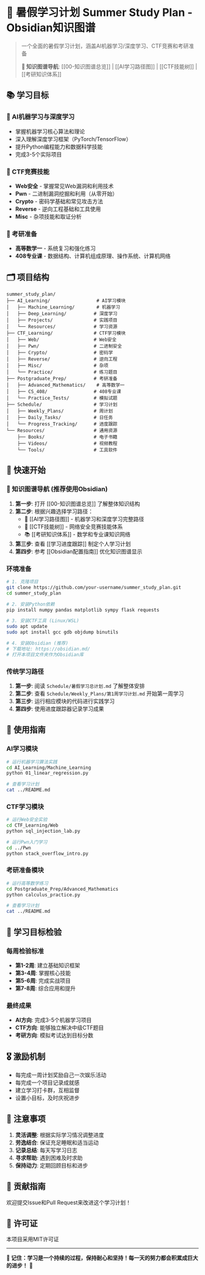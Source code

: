 # 🌟 暑假学习计划 Summer Study Plan - Obsidian知识图谱

> 一个全面的暑假学习计划，涵盖AI机器学习/深度学习、CTF竞赛和考研准备
>
> **🧠 知识图谱导航**: [[00-知识图谱总览]] | [[AI学习路径图]] | [[CTF技能树]] | [[考研知识体系]]

## 📚 学习目标

### 🤖 AI机器学习与深度学习
- 掌握机器学习核心算法和理论
- 深入理解深度学习框架（PyTorch/TensorFlow）
- 提升Python编程能力和数据科学技能
- 完成3-5个实际项目

### 🔐 CTF竞赛技能
- **Web安全** - 掌握常见Web漏洞和利用技术
- **Pwn** - 二进制漏洞挖掘和利用（从零开始）
- **Crypto** - 密码学基础和常见攻击方法
- **Reverse** - 逆向工程基础和工具使用
- **Misc** - 杂项技能和取证分析

### 📖 考研准备
- **高等数学一** - 系统复习和强化练习
- **408专业课** - 数据结构、计算机组成原理、操作系统、计算机网络

## 🗂️ 项目结构

```
summer_study_plan/
├── AI_Learning/                 # AI学习模块
│   ├── Machine_Learning/        # 机器学习
│   ├── Deep_Learning/          # 深度学习
│   ├── Projects/               # 实践项目
│   └── Resources/              # 学习资源
├── CTF_Learning/               # CTF学习模块
│   ├── Web/                    # Web安全
│   ├── Pwn/                    # 二进制安全
│   ├── Crypto/                 # 密码学
│   ├── Reverse/                # 逆向工程
│   ├── Misc/                   # 杂项
│   └── Practice/               # 练习题目
├── Postgraduate_Prep/          # 考研准备
│   ├── Advanced_Mathematics/    # 高等数学一
│   ├── CS_408/                 # 408专业课
│   └── Practice_Tests/         # 模拟试题
├── Schedule/                   # 学习计划
│   ├── Weekly_Plans/           # 周计划
│   ├── Daily_Tasks/            # 日任务
│   └── Progress_Tracking/      # 进度跟踪
└── Resources/                  # 通用资源
    ├── Books/                  # 电子书籍
    ├── Videos/                 # 视频教程
    └── Tools/                  # 工具软件
```

## 🚀 快速开始

### 🧠 知识图谱导航 (推荐使用Obsidian)
1. **第一步**: 打开 [[00-知识图谱总览]] 了解整体知识结构
2. **第二步**: 根据兴趣选择学习路径：
   - 🤖 [[AI学习路径图]] - 机器学习和深度学习完整路径
   - 🔐 [[CTF技能树]] - 网络安全竞赛技能体系
   - 📚 [[考研知识体系]] - 数学和专业课知识网络
3. **第三步**: 查看 [[学习进度跟踪]] 制定个人学习计划
4. **第四步**: 参考 [[Obsidian配置指南]] 优化知识图谱显示

### 环境准备
```bash
# 1. 克隆项目
git clone https://github.com/your-username/summer_study_plan.git
cd summer_study_plan

# 2. 安装Python依赖
pip install numpy pandas matplotlib sympy flask requests

# 3. 安装CTF工具 (Linux/WSL)
sudo apt update
sudo apt install gcc gdb objdump binutils

# 4. 安装Obsidian (推荐)
# 下载地址: https://obsidian.md/
# 打开本项目文件夹作为Obsidian库
```

### 传统学习路径
1. **第一步**: 阅读 `Schedule/暑假学习总计划.md` 了解整体安排
2. **第二步**: 查看 `Schedule/Weekly_Plans/第1周学习计划.md` 开始第一周学习
3. **第三步**: 运行相应模块的代码进行实践学习
4. **第四步**: 使用进度跟踪器记录学习成果

## 📖 使用指南

### AI学习模块
```bash
# 运行机器学习算法实践
cd AI_Learning/Machine_Learning
python 01_linear_regression.py

# 查看学习计划
cat ../README.md
```

### CTF学习模块
```bash
# 运行Web安全实验
cd CTF_Learning/Web
python sql_injection_lab.py

# 运行Pwn入门学习
cd ../Pwn
python stack_overflow_intro.py
```

### 考研准备模块
```bash
# 运行高等数学练习
cd Postgraduate_Prep/Advanced_Mathematics
python calculus_practice.py

# 查看学习计划
cat ../README.md
```

## 🎯 学习目标检验

### 每周检验标准
- **第1-2周**: 建立基础知识框架
- **第3-4周**: 掌握核心技能
- **第5-6周**: 完成实战项目
- **第7-8周**: 综合应用和提升

### 最终成果
- **AI方向**: 完成3-5个机器学习项目
- **CTF方向**: 能够独立解决中级CTF题目
- **考研方向**: 模拟考试达到目标分数

## 🎖️ 激励机制
- 每完成一周计划奖励自己一次娱乐活动
- 每完成一个项目记录成就感
- 建立学习打卡群，互相监督
- 设置小目标，及时庆祝进步

## 📝 注意事项
1. **灵活调整**: 根据实际学习情况调整进度
2. **劳逸结合**: 保证充足睡眠和适当运动
3. **记录总结**: 每天写学习日志
4. **寻求帮助**: 遇到困难及时求助
5. **保持动力**: 定期回顾目标和进步

## 🤝 贡献指南
欢迎提交Issue和Pull Request来改进这个学习计划！

## 📄 许可证
本项目采用MIT许可证

---

**🌟 记住：学习是一个持续的过程，保持耐心和坚持！每一天的努力都会积累成巨大的进步！** 💪
